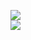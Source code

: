 [![](https://img.shields.io/badge/Made%20With-Github%20Spray-lightgrey.svg?style=for-the-badge&logo=github)](https://github.com/Annihil/github-spray#1694)  
[![](https://i.imgur.com/2DrTn0Z.gif)](https://github.com/Annihil/github-spray)